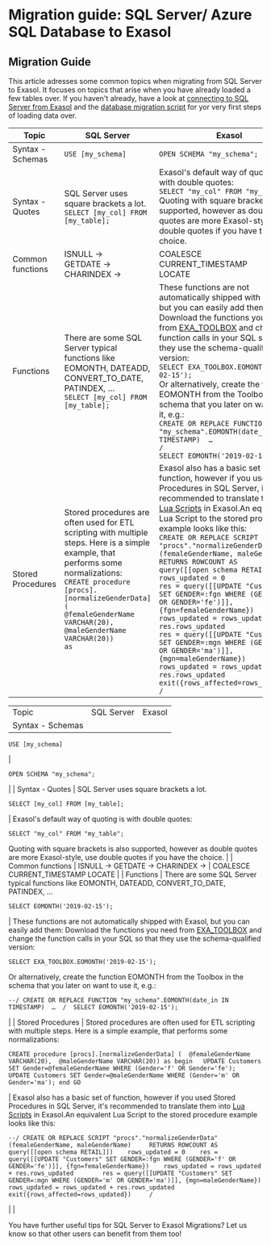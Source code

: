 # Migration guide: SQL Server/  Azure SQL Database to Exasol 
## Migration Guide

This article adresses some common topics when migrating from SQL Server to Exasol. It focuses on topics that arise when you have already loaded a few tables over. If you haven't already, have a look at [connecting to SQL Server from Exasol](https://docs.exasol.com/loading_data/connect_databases/sql_server.htm "Exasol") and the [database migration script](https://github.com/EXASOL/database-migration#sql-server "Exasol") for yor very first steps of loading data over.


|Topic   |SQL Server   |Exasol   |
|---|---|---|
|Syntax - Schemas   |```USE [my_schema] ```   |```OPEN SCHEMA "my_schema"; ```   |
|Syntax - Quotes   |SQL Server uses square brackets a lot. <br> ```SELECT [my_col] FROM [my_table];```   |Exasol's default way of quoting is with double quotes: <br> ```SELECT "my_col" FROM "my_table";```<br>Quoting with square brackets is also supported, however as double quotes are more Exasol-style, use double quotes if you have the choice.   |
|Common functions   |ISNULL → <br>GETDATE → <br>CHARINDEX →   |COALESCE <br>CURRENT_TIMESTAMP <br>LOCATE   |
|Functions   |There are some SQL Server typical functions like EOMONTH, DATEADD, CONVERT_TO_DATE, PATINDEX, … <br>```SELECT [my_col] FROM [my_table];```   |These functions are not automatically shipped with Exasol, but you can easily add them: Download the functions you need from [EXA_TOOLBOX](https://github.com/exasol/exa-toolbox/tree/master/sqlserver_compatibility "Exasol") and change the function calls in your SQL so that they use the schema-qualified version:<br>```SELECT EXA_TOOLBOX.EOMONTH('2019-02-15');```<br>Or alternatively, create the function EOMONTH from the Toolbox in the schema that you later on want to use it, e.g.:<br>```CREATE OR REPLACE FUNCTION "my_schema".EOMONTH(date_in IN TIMESTAMP)  …```<br>```/```<br>```SELECT EOMONTH('2019-02-15');```    |
|Stored Procedures    |Stored procedures are often used for ETL scripting with multiple steps. Here is a simple example, that performs some normalizations:<br>```CREATE procedure [procs].[normalizeGenderData] ( ```<br>``` @femaleGenderName VARCHAR(20), ```<br>``` @maleGenderName VARCHAR(20)) ```<br>```as```<br>   |Exasol also has a basic set of function, however if you used Stored Procedures in SQL Server, it's recommended to translate them into [Lua Scripts](https://docs.exasol.com/database_concepts/udf_scripts/lua.htm "Exasol") in Exasol.An equivalent Lua Script to the stored procedure example looks like this:<br>```CREATE OR REPLACE SCRIPT "procs"."normalizeGenderData"(femaleGenderName, maleGenderName) RETURNS ROWCOUNT AS```<br>```query([[open schema RETAIL]]) ```<br>```rows_updated = 0 ```<br>```res = query([[UPDATE "Customers" SET GENDER=:fgn WHERE (GENDER='f' OR GENDER='fe')]], {fgn=femaleGenderName}) ```<br>```rows_updated = rows_updated + res.rows_updated ```<br>```res = query([[UPDATE "Customers" SET GENDER=:mgn WHERE (GENDER='m' OR GENDER='ma')]],{mgn=maleGenderName}) ```<br>```rows_updated = rows_updated + res.rows_updated ```<br>```exit({rows_affected=rows_updated}) ```<br>```/```    |


|  |  |  |
| --- | --- | --- |
| Topic | SQL Server | Exasol |
| Syntax - Schemas | 
```markup
USE [my_schema]
```
 | 
```markup
OPEN SCHEMA "my_schema";
```
 |
| Syntax - Quotes | SQL Server uses square brackets a lot. 
```markup
SELECT [my_col] FROM [my_table];
```
 | Exasol's default way of quoting is with double quotes: 
```markup
SELECT "my_col" FROM "my_table";
```
  Quoting with square brackets is also supported, however as double quotes are more Exasol-style, use double quotes if you have the choice. |
| Common functions | ISNULL → GETDATE → CHARINDEX → | COALESCE CURRENT_TIMESTAMP LOCATE |
| Functions | There are some SQL Server typical functions like EOMONTH, DATEADD, CONVERT_TO_DATE, PATINDEX, …  
```markup
SELECT EOMONTH('2019-02-15');​
```
 | These functions are not automatically shipped with Exasol, but you can easily add them: Download the functions you need from [EXA_TOOLBOX](https://github.com/exasol/exa-toolbox/tree/master/sqlserver_compatibility "Exasol") and change the function calls in your SQL so that they use the schema-qualified version: 
```markup
SELECT EXA_TOOLBOX.EOMONTH('2019-02-15');​
```
 Or alternatively, create the function EOMONTH from the Toolbox in the schema that you later on want to use it, e.g.: 
```markup
--/ CREATE OR REPLACE FUNCTION "my_schema".EOMONTH(date_in IN TIMESTAMP)  …  /  SELECT EOMONTH('2019-02-15');​
```
 |
| Stored Procedures  | Stored procedures are often used for ETL scripting with multiple steps. Here is a simple example, that performs some normalizations: 
```markup
CREATE procedure [procs].[normalizeGenderData] (  @femaleGenderName VARCHAR(20),  @maleGenderName VARCHAR(20)) as begin   UPDATE Customers SET Gender=@femaleGenderName WHERE (Gender='f' OR Gender='fe');   UPDATE Customers SET Gender=@maleGenderName WHERE (Gender='m' OR Gender='ma'); end GO
```
 | Exasol also has a basic set of function, however if you used Stored Procedures in SQL Server, it's recommended to translate them into [Lua Scripts](https://docs.exasol.com/database_concepts/udf_scripts/lua.htm "Exasol") in Exasol.An equivalent Lua Script to the stored procedure example looks like this: 
```markup
--/ CREATE OR REPLACE SCRIPT "procs"."normalizeGenderData"(femaleGenderName, maleGenderName)     RETURNS ROWCOUNT AS        query([[open schema RETAIL]])    rows_updated = 0    res = query([[UPDATE "Customers" SET GENDER=:fgn WHERE (GENDER='f' OR GENDER='fe')]], {fgn=femaleGenderName})    rows_updated = rows_updated + res.rows_updated        res = query([[UPDATE "Customers" SET GENDER=:mgn WHERE (GENDER='m' OR GENDER='ma')]], {mgn=maleGenderName})    rows_updated = rows_updated + res.rows_updated    exit({rows_affected=rows_updated})     / 
```
 |
|  

You have further useful tips for SQL Server to Exasol Migrations? Let us know so that other users can benefit from them too!

